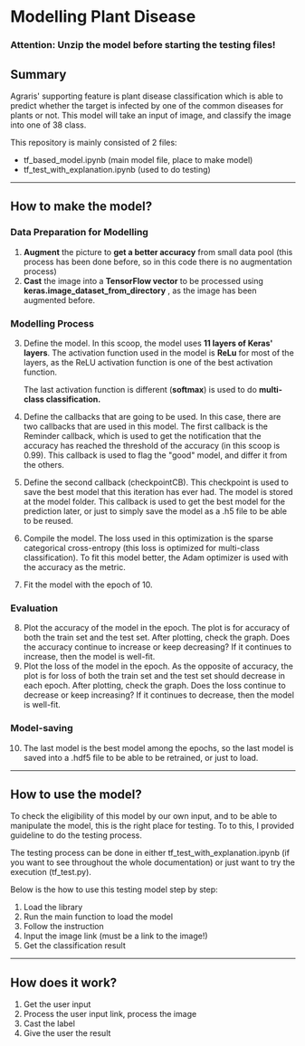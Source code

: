 # Modelling Plant Disease

### Attention: Unzip the model before starting the testing files!

## Summary

Agraris' supporting feature is plant disease classification which is able to predict whether the target is infected by one of the common diseases for plants or not. This model will take an input of image, and classify the image into one of 38 class.

This repository is mainly consisted of 2 files:

- tf_based_model.ipynb (main model file, place to make model)
- tf_test_with_explanation.ipynb  (used to do testing)

------



## How to make the model?


### Data Preparation for Modelling

1. **Augment** the picture to **get a better accuracy** from small data pool (this process has been done before, so in this code there is no augmentation process)
2. **Cast** the image into a **TensorFlow vector** to be processed using **keras.image_dataset_from_directory** , as the image has been augmented before.


### Modelling Process

3. Define the model. In this scoop, the model uses **11 layers of Keras' layers**. The activation function used in the model is **ReLu** for most of the layers, as the ReLU activation function is one of the best activation function.

   The last activation function is different (**softmax**) is used to do **multi-class classification.**

4. Define the callbacks that are going to be used. In this case, there are two callbacks that are used in this model. The first callback is the Reminder callback, which is used to get the notification that the accuracy has reached the threshold of the accuracy (in this scoop is 0.99). This callback is used to flag the "good" model, and differ it from the others.

5. Define the second callback (checkpointCB). This checkpoint is used to save the best model that this iteration has ever had. The model is stored at the model folder. This callback is used to get the best model for the prediction later, or just to simply save the model as a .h5 file to be able to be reused.

6. Compile the model. The loss used in this optimization is the sparse categorical cross-entropy (this loss is optimized for multi-class classification). To fit this model better, the Adam optimizer is used with the accuracy as the metric.

7. Fit the model with the epoch of 10.

    
### Evaluation

8. Plot the accuracy of the model in the epoch. The plot is for accuracy of both the train set and the test set. After plotting, check the graph. Does the accuracy continue to increase or keep decreasing? If it continues to increase, then the model is well-fit.
9. Plot the loss of the model in the epoch. As the opposite of accuracy, the plot is for loss of both the train set and the test set should decrease in each epoch. After plotting, check the graph. Does the loss continue to decrease or keep increasing? If it continues to decrease, then the model is well-fit.

### Model-saving

10. The last model is the best model among the epochs, so the last model is saved into a .hdf5 file to be able to be retrained, or just to load.

------

##  How to use the model?

To check the eligibility of this model by our own input, and to be able to manipulate the model, this is the right place for testing. To to this, I provided guideline to do the testing process.

The testing process can be done in either tf_test_with_explanation.ipynb (if you want to see throughout the whole documentation) or just want to try the execution (tf_test.py).



Below is the how to use this testing model step by step:

1. Load the library
2. Run the main function to load the model
3. Follow the instruction
4. Input the image link (must be a link to the image!)
5. Get the classification result

------

## How does it work?

1. Get the user input
2. Process the user input link, process the image
3. Cast the label
4. Give the user the result
